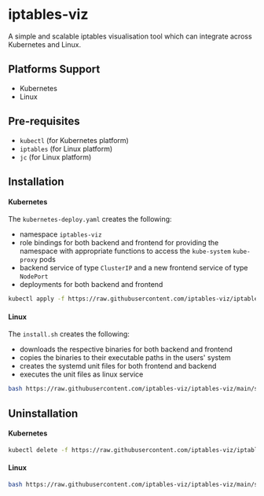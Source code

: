 # iptables-viz
A simple and scalable iptables visualisation tool which can integrate across Kubernetes and Linux.

## **Platforms Support**
- Kubernetes
- Linux

## **Pre-requisites**
- `kubectl` (for Kubernetes platform)
- `iptables` (for Linux platform)
- `jc` (for Linux platform)

## **Installation**

#### Kubernetes

The `kubernetes-deploy.yaml` creates the following:
- namespace `iptables-viz`
- role bindings for both backend and frontend for providing the namespace with appropriate functions to access the `kube-system` `kube-proxy` pods
- backend service of type `ClusterIP` and a new frontend service of type `NodePort`
- deployments for both backend and frontend

```bash
kubectl apply -f https://raw.githubusercontent.com/iptables-viz/iptables-viz/main/manifests/kubernetes-deploy.yaml
```

#### Linux

The `install.sh` creates the following:
- downloads the respective binaries for both backend and frontend 
- copies the binaries to their executable paths in the users' system
- creates the systemd unit files for both frontend and backend
- executes the unit files as linux service


```bash
bash https://raw.githubusercontent.com/iptables-viz/iptables-viz/main/scripts/install.sh
```

## **Uninstallation**

#### Kubernetes

```bash
kubectl delete -f https://raw.githubusercontent.com/iptables-viz/iptables-viz/main/manifests/kubernetes-deploy.yaml
```

#### Linux

```bash
bash https://raw.githubusercontent.com/iptables-viz/iptables-viz/main/scripts/uninstall.sh
````
